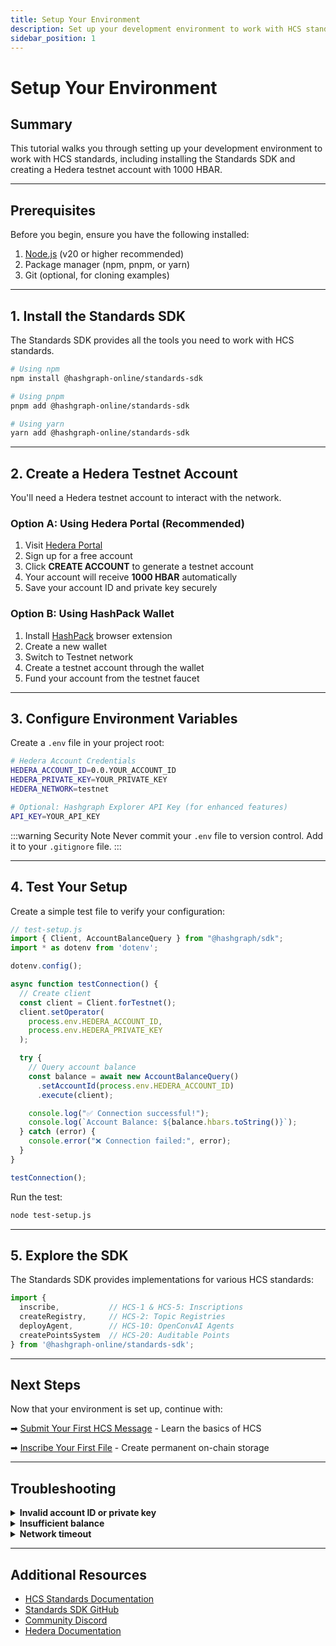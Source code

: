 ```yaml
---
title: Setup Your Environment
description: Set up your development environment to work with HCS standards
sidebar_position: 1
---
```



# Setup Your Environment

## Summary

This tutorial walks you through setting up your development environment to work with HCS standards, including installing the Standards SDK and creating a Hedera testnet account with 1000 HBAR.

***

## Prerequisites

Before you begin, ensure you have the following installed:

1. [Node.js](https://nodejs.org/) (v20 or higher recommended)
2. Package manager (npm, pnpm, or yarn)
3. Git (optional, for cloning examples)

***

## 1. Install the Standards SDK

The Standards SDK provides all the tools you need to work with HCS standards.

```bash
# Using npm
npm install @hashgraph-online/standards-sdk

# Using pnpm
pnpm add @hashgraph-online/standards-sdk

# Using yarn
yarn add @hashgraph-online/standards-sdk
```

***

## 2. Create a Hedera Testnet Account

You'll need a Hedera testnet account to interact with the network.

### Option A: Using Hedera Portal (Recommended)

1. Visit [Hedera Portal](https://portal.hedera.com)
2. Sign up for a free account
3. Click **CREATE ACCOUNT** to generate a testnet account
4. Your account will receive **1000 HBAR** automatically
5. Save your account ID and private key securely

### Option B: Using HashPack Wallet

1. Install [HashPack](https://www.hashpack.app) browser extension
2. Create a new wallet
3. Switch to Testnet network
4. Create a testnet account through the wallet
5. Fund your account from the testnet faucet

***

## 3. Configure Environment Variables

Create a `.env` file in your project root:

```bash
# Hedera Account Credentials
HEDERA_ACCOUNT_ID=0.0.YOUR_ACCOUNT_ID
HEDERA_PRIVATE_KEY=YOUR_PRIVATE_KEY
HEDERA_NETWORK=testnet

# Optional: Hashgraph Explorer API Key (for enhanced features)
API_KEY=YOUR_API_KEY
```

:::warning Security Note
Never commit your `.env` file to version control. Add it to your `.gitignore` file.
:::

***

## 4. Test Your Setup

Create a simple test file to verify your configuration:

```javascript
// test-setup.js
import { Client, AccountBalanceQuery } from "@hashgraph/sdk";
import * as dotenv from 'dotenv';

dotenv.config();

async function testConnection() {
  // Create client
  const client = Client.forTestnet();
  client.setOperator(
    process.env.HEDERA_ACCOUNT_ID,
    process.env.HEDERA_PRIVATE_KEY
  );

  try {
    // Query account balance
    const balance = await new AccountBalanceQuery()
      .setAccountId(process.env.HEDERA_ACCOUNT_ID)
      .execute(client);

    console.log("✅ Connection successful!");
    console.log(`Account Balance: ${balance.hbars.toString()}`);
  } catch (error) {
    console.error("❌ Connection failed:", error);
  }
}

testConnection();
```

Run the test:
```bash
node test-setup.js
```

***

## 5. Explore the SDK

The Standards SDK provides implementations for various HCS standards:

```javascript
import { 
  inscribe,           // HCS-1 & HCS-5: Inscriptions
  createRegistry,     // HCS-2: Topic Registries
  deployAgent,        // HCS-10: OpenConvAI Agents
  createPointsSystem  // HCS-20: Auditable Points
} from '@hashgraph-online/standards-sdk';
```

***

## Next Steps

Now that your environment is set up, continue with:

➡ [Submit Your First HCS Message](./submit-your-first-hcs-message.md) - Learn the basics of HCS

➡ [Inscribe Your First File](../inscriptions/inscribe-your-first-file.md) - Create permanent on-chain storage

***

## Troubleshooting

<details>
<summary><b>Invalid account ID or private key</b></summary>

- Ensure your credentials are correctly formatted
- Account ID format: `0.0.12345`
- Private key should be a hex string or DER-encoded
- Check for extra spaces or quotes in your `.env` file

</details>

<details>
<summary><b>Insufficient balance</b></summary>

- Testnet accounts start with 1000 HBAR
- Some operations require small fees (< 1 HBAR)
- Request more testnet HBAR from the [faucet](https://portal.hedera.com)

</details>

<details>
<summary><b>Network timeout</b></summary>

- Check your internet connection
- Verify you're using the correct network (testnet/mainnet)
- Try again in a few seconds
- Consider using a different RPC endpoint

</details>

***

## Additional Resources

- [HCS Standards Documentation](../../standards)
- [Standards SDK GitHub](https://github.com/hashgraph-online/standards-sdk)
- [Community Discord](https://discord.gg/hashgraph)
- [Hedera Documentation](https://docs.hedera.com)